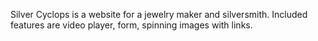 Silver Cyclops is a website for a jewelry maker and silversmith. 
Included features are video player, form, spinning images with links.